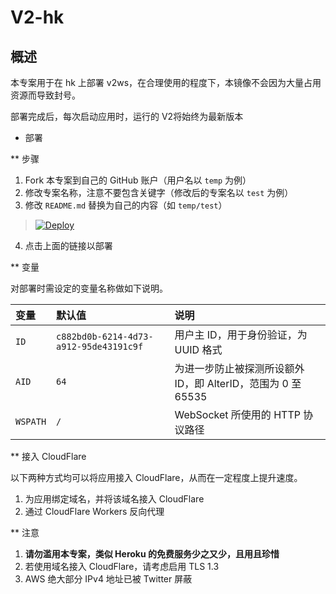# V2-hk


## 概述

本专案用于在 hk 上部署 v2ws，在合理使用的程度下，本镜像不会因为大量占用资源而导致封号。

部署完成后，每次启动应用时，运行的 V2将始终为最新版本

* 部署

** 步骤

 1. Fork 本专案到自己的 GitHub 账户（用户名以 `temp` 为例）
 2. 修改专案名称，注意不要包含关键字（修改后的专案名以 `test` 为例）
 3. 修改 `README.md` 替换为自己的内容（如 `temp/test`）

> [![Deploy](https://www.herokucdn.com/deploy/button.png)](https://dashboard.heroku.com/new?template=https://github.com/huyh09/myv2)

 4. 点击上面的链接以部署

** 变量

对部署时需设定的变量名称做如下说明。

| 变量 | 默认值 | 说明 |
| :--- | :--- | :--- |
| `ID` | `c882bd0b-6214-4d73-a912-95de43191c9f` | 用户主 ID，用于身份验证，为 UUID 格式 |
| `AID` | `64` | 为进一步防止被探测所设额外 ID，即 AlterID，范围为 0 至 65535 |
| `WSPATH` | `/` | WebSocket 所使用的 HTTP 协议路径 |

** 接入 CloudFlare

以下两种方式均可以将应用接入 CloudFlare，从而在一定程度上提升速度。

 1. 为应用绑定域名，并将该域名接入 CloudFlare
 2. 通过 CloudFlare Workers 反向代理

** 注意

 1. **请勿滥用本专案，类似 Heroku 的免费服务少之又少，且用且珍惜**
 2. 若使用域名接入 CloudFlare，请考虑启用 TLS 1.3
 3. AWS 绝大部分 IPv4 地址已被 Twitter 屏蔽
